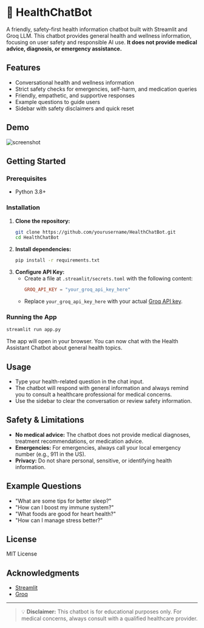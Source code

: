 # 🏥 HealthChatBot

A friendly, safety-first health information chatbot built with Streamlit and Groq LLM. This chatbot provides general health and wellness information, focusing on user safety and responsible AI use. **It does not provide medical advice, diagnosis, or emergency assistance.**

## Features
- Conversational health and wellness information
- Strict safety checks for emergencies, self-harm, and medication queries
- Friendly, empathetic, and supportive responses
- Example questions to guide users
- Sidebar with safety disclaimers and quick reset

## Demo
![screenshot](screenshot.png) <!-- Add a screenshot if available -->

## Getting Started

### Prerequisites
- Python 3.8+

### Installation
1. **Clone the repository:**
   ```bash
   git clone https://github.com/yourusername/HealthChatBot.git
   cd HealthChatBot
   ```
2. **Install dependencies:**
   ```bash
   pip install -r requirements.txt
   ```
3. **Configure API Key:**
   - Create a file at `.streamlit/secrets.toml` with the following content:
     ```toml
     GROQ_API_KEY = "your_groq_api_key_here"
     ```
   - Replace `your_groq_api_key_here` with your actual [Groq API key](https://console.groq.com/).

### Running the App
```bash
streamlit run app.py
```

The app will open in your browser. You can now chat with the Health Assistant Chatbot about general health topics.

## Usage
- Type your health-related question in the chat input.
- The chatbot will respond with general information and always remind you to consult a healthcare professional for medical concerns.
- Use the sidebar to clear the conversation or review safety information.

## Safety & Limitations
- **No medical advice:** The chatbot does not provide medical diagnoses, treatment recommendations, or medication advice.
- **Emergencies:** For emergencies, always call your local emergency number (e.g., 911 in the US).
- **Privacy:** Do not share personal, sensitive, or identifying health information.

## Example Questions
- "What are some tips for better sleep?"
- "How can I boost my immune system?"
- "What foods are good for heart health?"
- "How can I manage stress better?"

## License
MIT License

## Acknowledgments
- [Streamlit](https://streamlit.io/)
- [Groq](https://groq.com/)

---

> 💡 **Disclaimer:** This chatbot is for educational purposes only. For medical concerns, always consult with a qualified healthcare provider. 